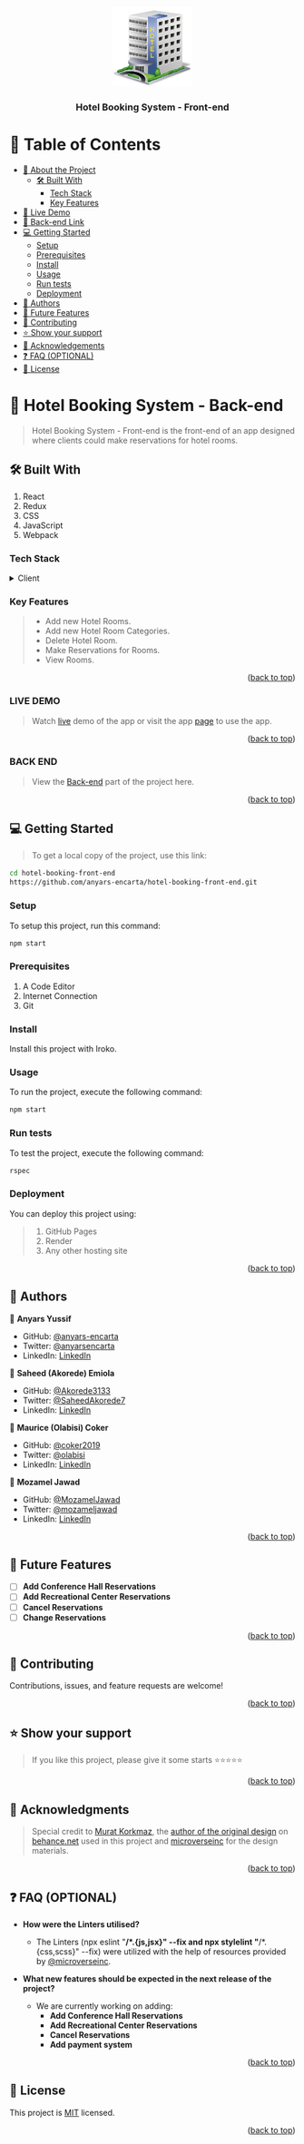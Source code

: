 <a name="readme-top"></a>

<div align="center">

 <!-- LOGO -->

  <img src="./src/assets/images/hotel-png-9.png" alt="logo" width="140"  height="auto" />
  <br/>

<!-- MAIN HEADING -->

  <h3><b>Hotel Booking System - Front-end</b></h3>

</div>

<!-- TABLE OF CONTENTS -->
# 📗 Table of Contents

- [📖 About the Project](#about-project)
  - [🛠 Built With](#built-with)
    - [Tech Stack](#tech-stack)
    - [Key Features](#key-features)
- [🚀 Live Demo](#live-demo)
- [🚀 Back-end Link](#back-end)
- [💻 Getting Started](#getting-started)
  - [Setup](#setup)
  - [Prerequisites](#prerequisites)
  - [Install](#install)
  - [Usage](#usage)
  - [Run tests](#run-tests)
  - [Deployment](#deployment)
- [👥 Authors](#authors)
- [🔭 Future Features](#future-features)
- [🤝 Contributing](#contributing)
- [⭐️ Show your support](#support)
- [🙏 Acknowledgements](#acknowledgements)
- [❓ FAQ (OPTIONAL)](#faq)
- [📝 License](#license)

<!-- INTRO -->
# 📖 Hotel Booking System - Back-end <a name="about-project"></a>

> Hotel Booking System - Front-end is the front-end of an app designed where clients could make reservations for hotel rooms.

## 🛠 Built With <a name="built-with"></a>
1. React
2. Redux
3. CSS
4. JavaScript
5. Webpack

### Tech Stack <a name="tech-stack"></a>

<details>
  <summary>Client</summary>
  <ul>
    <li><a href="https://reactjs.org/">React</a></li>
    <li><a href="https://redux.js.org/">Redux</a></li>
    <li><a href="https://www.w3.org/">CSS</a></li>
    <li><a href="https://www.javascript.com/">JavaScript</a></li>
    <li><a href="https://webpack.js.org/">Webpack</a></li>
  </ul>
</details>

<!-- Features -->

### Key Features <a name="key-features"></a>

> - Add new Hotel Rooms.
> - Add new Hotel Room Categories.
> - Delete Hotel Room.
> - Make Reservations for Rooms.
> - View Rooms.

<p align="right">(<a href="#readme-top">back to top</a>)</p>

<!-- LIVE DEMO -->

### LIVE DEMO

> Watch [live](https://www.loom.com/share/445705ad5bd14ff9b62f77d877784b8a) demo of the app or visit the app [page](deployment.site.goes.here) to use the app.

<p align="right">(<a href="#readme-top">back to top</a>)</p>

<!-- BACK END -->

### BACK END

> View the [Back-end](https://github.com/anyars-encarta/hotel-booking-back-end.git) part of the project here.

<p align="right">(<a href="#readme-top">back to top</a>)</p>

<!-- GETTING STARTED -->

## 💻 Getting Started <a name="getting-started"></a>

> To get a local copy of the project, use this link:
> 
```sh
cd hotel-booking-front-end
https://github.com/anyars-encarta/hotel-booking-front-end.git
```

<!-- SETUP -->
### Setup

To setup this project, run this command:

```sh
npm start
```
### Prerequisites

1. A Code Editor
2. Internet Connection
3. Git

<!-- INSTALL -->
### Install

Install this project with Iroko.

### Usage

To run the project, execute the following command:

```sh
npm start
```
### Run tests
To test the project, execute the following command:
```sh
rspec
```
### Deployment

You can deploy this project using:
>1. GitHub Pages
>2. Render
>3. Any other hosting site

<p align="right">(<a href="#readme-top">back to top</a>)</p>

<!-- AUTHORS -->
## 👥 Authors <a name="authors"></a>

👤 **Anyars Yussif**

- GitHub: [@anyars-encarta](https://github.com/anyars-encarta)
- Twitter: [@anyarsencarta](https://twitter.com/anyarsencarta)
- LinkedIn: [LinkedIn](https://www.linkedin.com/in/anyars-yussif/)

👤 **Saheed (Akorede) Emiola**

- GitHub: [@Akorede3133](https://github.com/Akorede3133)
- Twitter: [@SaheedAkorede7](https://twitter.com/SaheedAkorede7)
- LinkedIn: [LinkedIn](https://www.linkedin.com/in/saheed-emiola-29091223b/)

👤 **Maurice (Olabisi) Coker**

- GitHub: [@coker2019](https://github.com/coker2019)
- Twitter: [@olabisi](https://twitter.com/olabisi)
- LinkedIn: [LinkedIn](https://www.linkedin.com/in/maurice-coker-174b129b/)

👤 **Mozamel Jawad**

- GitHub: [@MozamelJawad](https://github.com/MozamelJawad)
- Twitter: [@mozameljawad](https://twitter.com/mozameljawad)
- LinkedIn: [LinkedIn](https://www.linkedin.com/in/mozamel-jawad/)

<p align="right">(<a href="#readme-top">back to top</a>)</p>

## 🔭 Future Features <a name="future-features"></a>

- [ ] **Add Conference Hall Reservations**
- [ ] **Add Recreational Center Reservations**
- [ ] **Cancel Reservations**
- [ ] **Change Reservations**

<p align="right">(<a href="#readme-top">back to top</a>)</p>

<!-- CONTRIBUTION -->
## 🤝 Contributing <a name="contributing"></a>

Contributions, issues, and feature requests are welcome!

<p align="right">(<a href="#readme-top">back to top</a>)</p>

<!--SUPPORT -->

## ⭐️ Show your support <a name="support"></a>

> If you like this project, please give it some starts ⭐️⭐️⭐️⭐️⭐️

<p align="right">(<a href="#readme-top">back to top</a>)</p>

<!-- ACKNOWLEDGEMENTS -->
## 🙏 Acknowledgments <a name="acknowledgements"></a>

> Special credit to [Murat Korkmaz](https://www.behance.net/muratk), the [author of the original design](https://www.behance.net/gallery/26425031/Vespa-Responsive-Redesign) on [behance.net](https://www.behance.net/) used in this project and [microverseinc](https://github.com/microverseinc) for the design materials.

<p align="right">(<a href="#readme-top">back to top</a>)</p>

<!-- FAQS -->
## ❓ FAQ (OPTIONAL) <a name="faq"></a>

- **How were the Linters utilised?**

  - The Linters (npx eslint "**/*.{js,jsx}" --fix and  npx stylelint "**/*.{css,scss}" --fix) were utilized with the help of resources provided by [@microverseinc](https://github.com/microverseinc).

- **What new features should be expected in the next release of the project?**

  - We are currently working on adding: 
    - **Add Conference Hall Reservations**
    - **Add Recreational Center Reservations**
    - **Cancel Reservations**
    - **Add payment system**
  


<p align="right">(<a href="#readme-top">back to top</a>)</p>

<!-- LICENSE -->

## 📝 License <a name="license"></a>

This project is [MIT](./LICENSE) licensed.

<p align="right">(<a href="#readme-top">back to top</a>)</p>
